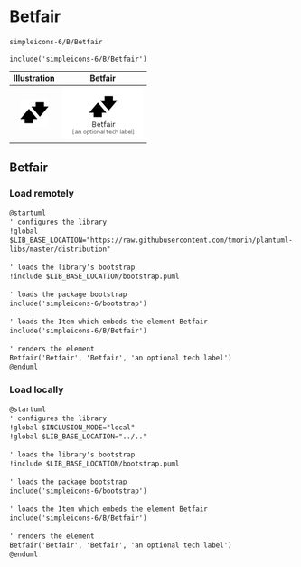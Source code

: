 # Betfair


```text
simpleicons-6/B/Betfair
```

```text
include('simpleicons-6/B/Betfair')
```



| Illustration | Betfair |
| :---: | :---: |
| ![illustration for Illustration](../../simpleicons-6/B/Betfair.png) | ![illustration for Betfair](../../simpleicons-6/B/Betfair.Local.png) |




## Betfair

### Load remotely
```plantuml
@startuml
' configures the library
!global $LIB_BASE_LOCATION="https://raw.githubusercontent.com/tmorin/plantuml-libs/master/distribution"

' loads the library's bootstrap
!include $LIB_BASE_LOCATION/bootstrap.puml

' loads the package bootstrap
include('simpleicons-6/bootstrap')

' loads the Item which embeds the element Betfair
include('simpleicons-6/B/Betfair')

' renders the element
Betfair('Betfair', 'Betfair', 'an optional tech label')
@enduml
```

### Load locally
```plantuml
@startuml
' configures the library
!global $INCLUSION_MODE="local"
!global $LIB_BASE_LOCATION="../.."

' loads the library's bootstrap
!include $LIB_BASE_LOCATION/bootstrap.puml

' loads the package bootstrap
include('simpleicons-6/bootstrap')

' loads the Item which embeds the element Betfair
include('simpleicons-6/B/Betfair')

' renders the element
Betfair('Betfair', 'Betfair', 'an optional tech label')
@enduml
```

